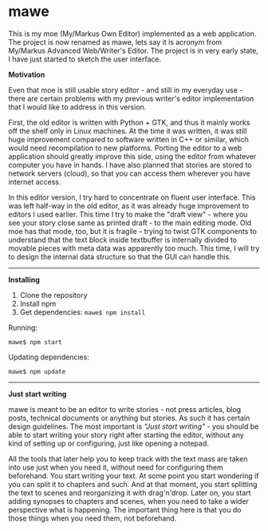 # mawe

This is my moe (My/Markus Own Editor) implemented as a web application. The project is now renamed as mawe, lets say it is acronym from My/Markus Advanced Web/Writer's Editor. The project is in very early state, I have just started to sketch the user interface.

**Motivation**

Even that moe is still usable story editor - and still in my everyday use - there are certain problems with my previous writer's editor implementation that I would like to address in this version.

First, the old editor is written with Python + GTK, and thus it mainly works off the shelf only in Linux machines. At the time it was written, it was still huge improvement compared to software written in C++ or similar, which would need recompilation to new platforms. Porting the editor to a web application should greatly improve this side, using the editor from whatever computer you have in hands. I have also planned that stories are stored to network servers (cloud), so that you can access them wherever you have internet access.

In this editor version, I try hard to concentrate on fluent user interface. This was left half-way in the old editor, as it was already huge improvement to editors I used earlier. This time I try to make the "draft view" - where you see your story close same as printed draft - to the main editing mode. Old moe has that mode, too, but it is fragile - trying to twist GTK components to understand that the text block inside textbuffer is internally divided to movable pieces with meta data was apparently too much. This time, I will try to design the internal data structure so that the GUI can handle this.

- - -

**Installing**

1. Clone the repository
2. Install npm
3. Get dependencies: `mawe$ npm install`

Running:

    mawe$ npm start

Updating dependencies:

    mawe$ npm update

- - -

**Just start writing**

mawe is meant to be an editor to write stories - not press articles, blog posts, technical documents or anything but stories. As such it has certain design guidelines. The most important is *"Just start writing"* - you should be able to start writing your story right after starting the editor, without any kind of setting up or configuring, just like opening a notepad.

All the tools that later help you to keep track with the text mass are taken into use just when you need it, without need for configuring them beforehand. You start writing your text. At some point you start wondering if you can split it to chapters and such. And at that moment, you start splitting the text to scenes and reorganizing it with drag'n'drop. Later on, you start adding synopses to chapters and scenes, when you need to take a wider perspective what is happening. The important thing here is that you do those things when you need them, not beforehand.
